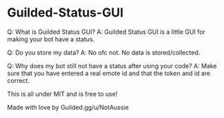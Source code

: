 # Guilded-Status-GUI

Q: What is Guilded Status GUI?
A: Guilded Status GUI is a little GUI for making your bot have a status.

Q: Do you store my data?
A: No ofc not. No data is stored/collected.

Q: Why does my bot still not have a status after using your code?
A: Make sure that you have entered a real emote id and that the token and id are correct.

This is all under MIT and is free to use!

Made with love by Guilded.gg/u/NotAussie
